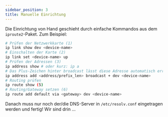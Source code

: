 ```yaml
---
sidebar_position: 3
title: Manuelle Einrichtung
---
```


Die Einrichtung von Hand geschieht durch einfache Kommandos aus dem `iproute2`-Paket.
Zum Beispiel:

```sh
# Prüfen der Netzwerkkarte (1)
ip link show dev <device-name>
# Einschalten der Karte (2)
ip link set <device-name> up
# Prüfen der Adressen (3)
ip address show # oder kurz: ip a
# Das Plus-Zeichen hinter broadcast lässt diese Adresse automatisch errechnen (4)
ip address add <address/prefix_len> broadcast + dev <device-name>
# Routing prüfen
ip route show (5)
# Routing/Gateway setzen (6)
ip route add default via <gateway> dev <device-name>
```

Danach muss nur noch der/die DNS-Server in `/etc/resolv.conf` eingetragen werden und
fertig! Wir sind drin ...
 